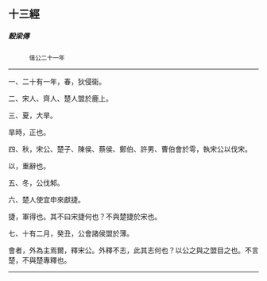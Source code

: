 

## 十三經

##### 穀梁傳
　　　`僖公二十一年`

* * *

一、二十有一年，春，狄侵衞。

二、宋人、齊人、楚人盟於鹿上。

三、夏，大旱。

旱時，正也。

四、秋，宋公、楚子、陳侯、蔡侯、鄭伯、許男、曹伯會於雩，執宋公以伐宋。

以，重辭也。

五、冬，公伐邾。

六、楚人使宜申來獻捷。

捷，軍得也。其不曰宋捷何也？不與楚捷於宋也。

七、十有二月，癸丑，公會諸侯盟於薄。

會者，外為主焉爾，釋宋公。外釋不志，此其志何也？以公之與之盟目之也。不言楚，不與楚專釋也。

* * *

